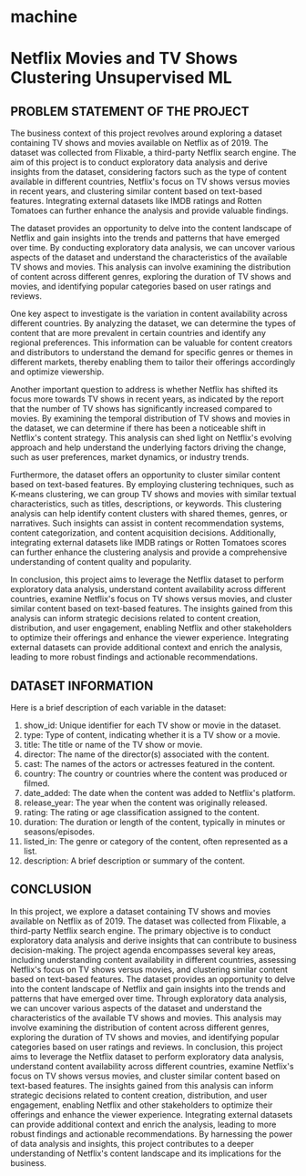 # machine
# Netflix Movies and TV Shows Clustering  Unsupervised ML
## PROBLEM STATEMENT OF THE PROJECT 
The business context of this project revolves around exploring a dataset containing TV shows and movies available on Netflix as of 2019. The dataset was collected from Flixable, a third-party Netflix search engine. The aim of this project is to conduct exploratory data analysis and derive insights from the dataset, considering factors such as the type of content available in different countries, Netflix's focus on TV shows versus movies in recent years, and clustering similar content based on text-based features. Integrating external datasets like IMDB ratings and Rotten Tomatoes can further enhance the analysis and provide valuable findings.

The dataset provides an opportunity to delve into the content landscape of Netflix and gain insights into the trends and patterns that have emerged over time. By conducting exploratory data analysis, we can uncover various aspects of the dataset and understand the characteristics of the available TV shows and movies. This analysis can involve examining the distribution of content across different genres, exploring the duration of TV shows and movies, and identifying popular categories based on user ratings and reviews.

One key aspect to investigate is the variation in content availability across different countries. By analyzing the dataset, we can determine the types of content that are more prevalent in certain countries and identify any regional preferences. This information can be valuable for content creators and distributors to understand the demand for specific genres or themes in different markets, thereby enabling them to tailor their offerings accordingly and optimize viewership.

Another important question to address is whether Netflix has shifted its focus more towards TV shows in recent years, as indicated by the report that the number of TV shows has significantly increased compared to movies. By examining the temporal distribution of TV shows and movies in the dataset, we can determine if there has been a noticeable shift in Netflix's content strategy. This analysis can shed light on Netflix's evolving approach and help understand the underlying factors driving the change, such as user preferences, market dynamics, or industry trends.

Furthermore, the dataset offers an opportunity to cluster similar content based on text-based features. By employing clustering techniques, such as K-means clustering, we can group TV shows and movies with similar textual characteristics, such as titles, descriptions, or keywords. This clustering analysis can help identify content clusters with shared themes, genres, or narratives. Such insights can assist in content recommendation systems, content categorization, and content acquisition decisions. Additionally, integrating external datasets like IMDB ratings or Rotten Tomatoes scores can further enhance the clustering analysis and provide a comprehensive understanding of content quality and popularity.

In conclusion, this project aims to leverage the Netflix dataset to perform exploratory data analysis, understand content availability across different countries, examine Netflix's focus on TV shows versus movies, and cluster similar content based on text-based features. The insights gained from this analysis can inform strategic decisions related to content creation, distribution, and user engagement, enabling Netflix and other stakeholders to optimize their offerings and enhance the viewer experience. Integrating external datasets can provide additional context and enrich the analysis, leading to more robust findings and actionable recommendations.

## DATASET INFORMATION 
Here is a brief description of each variable in the dataset:

1. show_id: Unique identifier for each TV show or movie in the dataset.
2. type: Type of content, indicating whether it is a TV show or a movie.
3. title: The title or name of the TV show or movie.
4. director: The name of the director(s) associated with the content.
5. cast: The names of the actors or actresses featured in the content.
6. country: The country or countries where the content was produced or filmed.
7. date_added: The date when the content was added to Netflix's platform.
8. release_year: The year when the content was originally released.
9. rating: The rating or age classification assigned to the content.
10. duration: The duration or length of the content, typically in minutes or seasons/episodes.
11. listed_in: The genre or category of the content, often represented as a list.
12. description: A brief description or summary of the content.

## CONCLUSION 
In this project, we explore a dataset containing TV shows and movies available on Netflix as of 2019. The dataset was collected from Flixable, a third-party Netflix search engine. The primary objective is to conduct exploratory data analysis and derive insights that can contribute to business decision-making. The project agenda encompasses several key areas, including understanding content availability in different countries, assessing Netflix's focus on TV shows versus movies, and clustering similar content based on text-based features.
The dataset provides an opportunity to delve into the content landscape of Netflix and gain insights into the trends and patterns that have emerged over time. Through exploratory data analysis, we can uncover various aspects of the dataset and understand the characteristics of the available TV shows and movies. This analysis may involve examining the distribution of content across different genres, exploring the duration of TV shows and movies, and identifying popular categories based on user ratings and reviews.
In conclusion, this project aims to leverage the Netflix dataset to perform exploratory data analysis, understand content availability across different countries, examine Netflix's focus on TV shows versus movies, and cluster similar content based on text-based features. The insights gained from this analysis can inform strategic decisions related to content creation, distribution, and user engagement, enabling Netflix and other stakeholders to optimize their offerings and enhance the viewer experience. Integrating external datasets can provide additional context and enrich the analysis, leading to more robust findings and actionable recommendations. By harnessing the power of data analysis and insights, this project contributes to a deeper understanding of Netflix's content landscape and its implications for the business.
